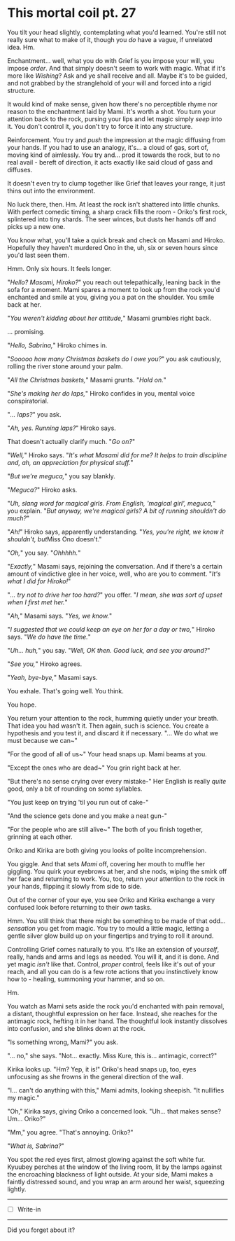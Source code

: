 # This mortal coil pt. 27

You tilt your head slightly, contemplating what you'd learned. You're still not really sure what to make of it, though you *do* have a vague, if unrelated idea. Hm.

Enchantment... well, what you do with Grief is you impose your will, you impose *order*. And that simply doesn't seem to work with magic. What if it's more like *Wishing*? Ask and ye shall receive and all. Maybe it's to be guided, and not grabbed by the stranglehold of your will and forced into a rigid structure.

It would kind of make sense, given how there's no perceptible rhyme nor reason to the enchantment laid by Mami. It's worth a shot. You turn your attention back to the rock, pursing your lips and let magic simply *seep* into it. You don't control it, you don't try to force it into any structure.

Reinforcement. You try and *push* the impression at the magic diffusing from your hands. If you had to use an analogy, it's... a cloud of gas, sort of, moving kind of aimlessly. You try and... prod it towards the rock, but to no real avail - bereft of direction, it acts exactly like said cloud of gass and diffuses.

It doesn't even try to clump together like Grief that leaves your range, it just thins out into the environment.

No luck there, then. Hm. At least the rock isn't shattered into little chunks. With perfect comedic timing, a sharp crack fills the room - Oriko's first rock, splintered into tiny shards. The seer winces, but dusts her hands off and picks up a new one.

You know what, you'll take a quick break and check on Masami and Hiroko. Hopefully they haven't murdered Ono in the, uh, six or seven hours since you'd last seen them.

Hmm. Only six hours. It feels longer.

"*Hello? Masami, Hiroko?*" you reach out telepathically, leaning back in the sofa for a moment. Mami spares a moment to look up from the rock you'd enchanted and smile at you, giving you a pat on the shoulder. You smile back at her.

"*You weren't kidding about her attitude,*" Masami grumbles right back.

... promising.

"*Hello, Sabrina,*" Hiroko chimes in.

"*Sooooo how many Christmas baskets do I owe you?*" you ask cautiously, rolling the river stone around your palm.

"*All the Christmas baskets,*" Masami grunts. "*Hold on.*"

"*She's making her do laps,*" Hiroko confides in you, mental voice conspiratorial.

"*... laps?*" you ask.

"*Ah, yes. Running laps?*" Hiroko says.

That doesn't actually clarify much. "*Go on?*"

"*Well,*" Hiroko says. "*It's what Masami did for me? It helps to train discipline and, ah, an appreciation for physical stuff.*"

"*But we're meguca,*" you say blankly.

"*Meguca?*" Hiroko asks.

"*Uh, slang word for magical girls. From English, '*magical girl*', meguca,*" you explain. "*But anyway, we're magical girls? A bit of running shouldn't do much?*"

"*Ah!*" Hiroko says, apparently understanding. "*Yes, you're right, we know it shouldn't, but*Miss Ono doesn't."

"*Oh,*" you say. "*Ohhhhh.*"

"*Exactly,*" Masami says, rejoining the conversation. And if there's a certain amount of vindictive glee in her voice, well, who are you to comment. "*It's what I did for Hiroko!*"

"*... try not to drive her too hard?*" you offer. "*I mean, she was sort of upset when I first met her.*"

"*Ah,*" Masami says. "*Yes, we know.*"

"*I suggested that we could keep an eye on her for a day or two,*" Hiroko says. "*We *do* have the time.*"

"*Uh... huh,*" you say. "*Well, OK then. Good luck, and see you around?*"

"*See you,*" Hiroko agrees.

"*Yeah, bye-bye,*" Masami says.

You exhale. That's going well. You think.

You hope.

You return your attention to the rock, humming quietly under your breath. That idea you had wasn't it. Then again, such is science. You create a hypothesis and you test it, and discard it if necessary. "... We do what we must because we can\~"

"For the good of all of us\~" Your head snaps up. Mami beams at you.

"Except the ones who are dead\~" You grin right back at her.

"But there's no sense crying over every mistake-" Her English is really *quite* good, only a bit of rounding on some syllables.

"You just keep on trying 'til you run out of cake-"

"And the science gets done and you make a neat gun-"

"For the people who are still alive\~" The both of you finish together, grinning at each other.

Oriko and Kirika are both giving you looks of polite incomprehension.

You giggle. And that sets *Mami* off, covering her mouth to muffle her giggling. You quirk your eyebrows at her, and she nods, wiping the smirk off her face and returning to work. You, too, return your attention to the rock in your hands, flipping it slowly from side to side.

Out of the corner of your eye, you see Oriko and Kirika exchange a very confused look before returning to their *own* tasks.

Hmm. You still think that there might be something to be made of that odd... *sensation* you get from magic. You try to mould a little magic, letting a gentle silver glow build up on your fingertips and trying to roll it around.

Controlling Grief comes naturally to you. It's like an extension of your*self*, really, hands and arms and legs as needed. You will it, and it is done. And yet magic *isn't* like that. Control, *proper* control, feels like it's out of your reach, and all you can do is a few rote actions that you instinctively know how to - healing, summoning your hammer, and so on.

Hm.

You watch as Mami sets aside the rock you'd enchanted with pain removal, a distant, thoughtful expression on her face. Instead, she reaches for the antimagic rock, hefting it in her hand. The thoughtful look instantly dissolves into confusion, and she blinks down at the rock.

"Is something wrong, Mami?" you ask.

"... no," she says. "Not... exactly. Miss Kure, this is... antimagic, correct?"

Kirika looks up. "Hm? Yep, it is!" Oriko's head snaps up, too, eyes unfocusing as she frowns in the general direction of the wall.

"I... can't do anything with this," Mami admits, looking sheepish. "It nullifies my magic."

"Oh," Kirika says, giving Oriko a concerned look. "Uh... that makes sense? Um... Oriko?"

"Mm," you agree. "That's annoying. Oriko?"

"*What is, Sabrina?*"

You spot the red eyes first, almost glowing against the soft white fur. Kyuubey perches at the window of the living room, lit by the lamps against the encroaching blackness of light outside. At your side, Mami makes a faintly distressed sound, and you wrap an arm around her waist, squeezing lightly.

---

- [ ] Write-in

---

Did you forget about it?
